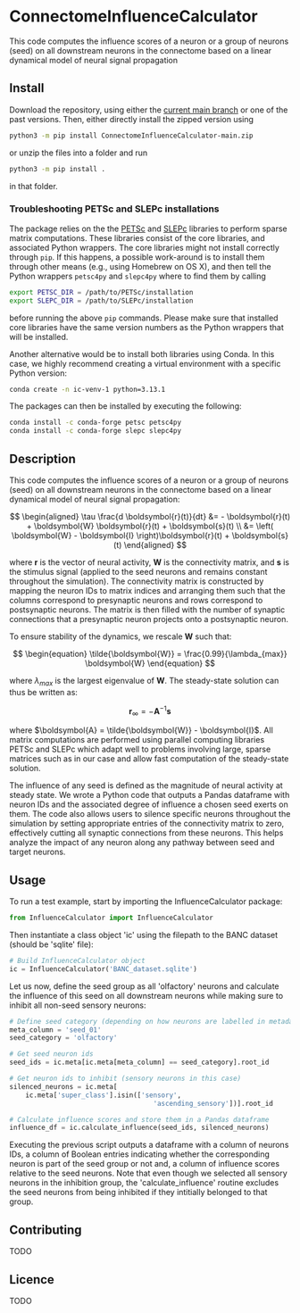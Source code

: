 # ConnectomeInfluenceCalculator

This code computes the influence scores of a neuron or a group of neurons (seed) on all downstream neurons in the connectome based on a linear dynamical model of neural signal propagation

## Install

Download the repository, using either the [current main branch](https://github.com/DrugowitschLab/ConnectomeInfluenceCalculator/archive/refs/heads/main.zip) or one of the past versions. Then, either directly install the zipped version using
```sh
python3 -m pip install ConnectomeInfluenceCalculator-main.zip
```
or unzip the files into a folder and run
```sh
python3 -m pip install .
```
in that folder.

### Troubleshooting PETSc and SLEPc installations

The package relies on the the [PETSc](https://petsc.org/) and [SLEPc](https://slepc.upv.es) libraries to perform sparse matrix computations. These libraries consist of the core libraries, and associated Python wrappers. The core libraries might not install correctly through `pip`. If this happens, a possible work-around is to install them through other means (e.g., using Homebrew on OS X), and then tell the Python wrappers `petsc4py` and `slepc4py` where to find them by calling
```sh
export PETSC_DIR = /path/to/PETSc/installation
export SLEPC_DIR = /path/to/SLEPc/installation
```
before running the above `pip` commands. Please make sure that installed core libraries have the same version numbers as the Python wrappers that will be installed.

Another alternative would be to install both libraries using Conda. In this case, we highly recommend creating a virtual environment with a specific Python version:
```sh
conda create -n ic-venv-1 python=3.13.1
```
The packages can then be installed by executing the following:
```sh
conda install -c conda-forge petsc petsc4py
conda install -c conda-forge slepc slepc4py
```

## Description

This code computes the influence scores of a neuron or a group of neurons (seed) on all downstream neurons in the connectome based on a linear dynamical model of neural signal propagation: 

$$
\begin{aligned}
\tau \frac{d \boldsymbol{r}(t)}{dt} &= - \boldsymbol{r}(t) + \boldsymbol{W} \boldsymbol{r}(t) + \boldsymbol{s}(t) \\
&= \left( \boldsymbol{W} - \boldsymbol{I} \right)\boldsymbol{r}(t) + \boldsymbol{s}(t)
\end{aligned}
$$

where $\boldsymbol{r}$ is the vector of neural activity, $\boldsymbol{W}$ is the connectivity matrix, and $\boldsymbol{s}$ is the stimulus signal (applied to the seed neurons and remains constant throughout the simulation). The connectivity matrix is constructed by mapping the neuron IDs to matrix indices and arranging them such that the columns correspond to presynaptic neurons and rows correspond to postsynaptic neurons. The matrix is then filled with the number of synaptic connections that a presynaptic neuron projects onto a postsynaptic neuron.

To ensure stability of the dynamics, we rescale $\boldsymbol{W}$ such that:

$$
\begin{equation}
    \tilde{\boldsymbol{W}} = \frac{0.99}{\lambda_{max}} \boldsymbol{W}
\end{equation}
$$

where $\lambda_{max}$ is the largest eigenvalue of $\boldsymbol{W}$. The steady-state solution can thus be written as:

$$
\begin{equation}
    \boldsymbol{r}_{\infty} = -\boldsymbol{A}^{-1} \boldsymbol{s}
\end{equation}
$$

where $\boldsymbol{A} = \tilde{\boldsymbol{W}} - \boldsymbol{I}$. All matrix computations are performed using parallel computing libraries PETSc and SLEPc which adapt well to problems involving large, sparse matrices such as in our case and allow fast computation of the steady-state solution.

The influence of any seed is defined as the magnitude of neural activity at steady state. We wrote a Python code that outputs a Pandas dataframe with neuron IDs and the associated degree of influence a chosen seed exerts on them. The code also allows users to silence specific neurons throughout the simulation by setting appropriate entries of the connectivity matrix to zero, effectively cutting all synaptic connections from these neurons. This helps analyze the impact of any neuron along any pathway between seed and target neurons.

## Usage

To run a test example, start by importing the InfluenceCalculator package:

```python
from InfluenceCalculator import InfluenceCalculator
```
Then instantiate a class object 'ic' using the filepath to the BANC dataset (should be 'sqlite' file):
```python
# Build InfluenceCalculator object
ic = InfluenceCalculator('BANC_dataset.sqlite')
```

Let us now, define the seed group as all 'olfactory' neurons and calculate the influence of this seed on all downstream neurons while making sure to inhibit all non-seed sensory neurons:

```python
# Define seed category (depending on how neurons are labelled in metadata)
meta_column = 'seed_01'
seed_category = 'olfactory'

# Get seed neuron ids
seed_ids = ic.meta[ic.meta[meta_column] == seed_category].root_id 

# Get neuron ids to inhibit (sensory neurons in this case)
silenced_neurons = ic.meta[
    ic.meta['super_class'].isin(['sensory',
                                    'ascending_sensory'])].root_id

# Calculate influence scores and store them in a Pandas dataframe
influence_df = ic.calculate_influence(seed_ids, silenced_neurons)
```

Executing the previous script outputs a dataframe with a column of neurons IDs, a column of Boolean entries indicating whether the corresponding neuron is part of the seed group or not and, a column of influence scores relative to the seed neurons. Note that even though we selected all sensory neurons in the inhibition group, the 'calculate_influence' routine excludes the seed neurons from being inhibited if they intitially belonged to that group.


## Contributing

TODO

## Licence

TODO
